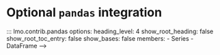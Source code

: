 # Optional `pandas` integration

<!-- TODO: Short description -->
<!-- TODO: Supported versions + `pip install lmo[extra]` -->

::: lmo.contrib.pandas
    options:
      heading_level: 4
      show_root_heading: false
      show_root_toc_entry: false
      show_bases: false
      members:
      - Series
      - DataFrame -->
